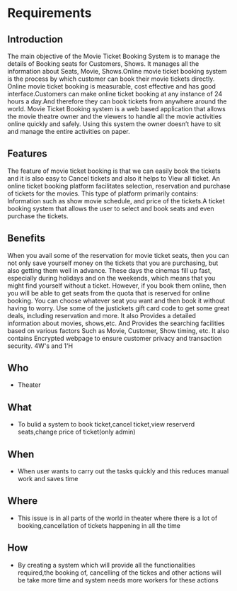 # Requirements
## Introduction
The main objective of the Movie Ticket Booking System is to manage the details of Booking seats for Customers, Shows. It manages all the information about Seats, Movie, Shows.Online movie ticket booking system is the process by which customer can book their movie tickets directly. Online movie ticket booking is measurable, cost effective and has good interface.Customers can make online ticket booking at any instance of 24 hours a day.And therefore they can book tickets from anywhere around the world. Movie Ticket Booking system is a web based application that allows the movie theatre owner and the viewers to handle all the movie activities online quickly and safely. Using this system the owner doesn’t have to sit and manage the entire activities on paper.
## Features
The feature of movie ticket booking is that we can easily book the tickets and it is also easy to Cancel tickets and also it helps to View all ticket.  An online ticket booking platform facilitates selection, reservation and purchase of tickets for the movies. This type of platform primarily contains: Information such as show movie schedule, and price of the tickets.A ticket booking system that allows the user to select and book seats and even purchase the tickets.
## Benefits
When you avail some of the  reservation for movie ticket seats, then you can not only save yourself money on the tickets that you are purchasing, but also getting them well in advance. These days the cinemas fill up fast, especially during holidays and on the weekends, which means that you might find yourself without a ticket. However, if you book them online, then you will be able to get seats from the quota that is reserved for online booking. You can choose whatever seat you want and then book it without having to worry. Use some of the justickets gift card code to get some great deals, including reservation and more. It also Provides a detailed information about movies, shows,etc. And Provides the searching facilities based on various factors Such as Movie, Customer, Show timing, etc. It also contains Encrypted webpage to ensure customer privacy and transaction security.
4W's and 1'H
## Who
* Theater
## What
* To bulid a system to book ticket,cancel ticket,view reserverd seats,change price of ticket(only admin)
## When
* When user wants to carry out the tasks quickly and this reduces manual work and saves time
## Where
* This issue is in all parts of the world in theater where there is a lot of booking,cancellation of tickets happening in all the time
## How
* By creating a system which will provide all the functionalities required,the booking of, cancelling of the tickes and other actions will be take more time and system needs more workers for these actions
